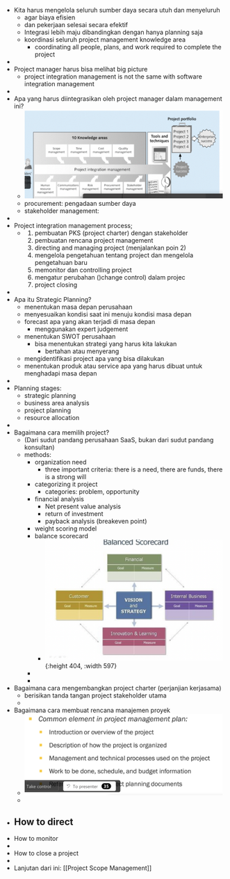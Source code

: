 - Kita harus mengelola seluruh sumber daya secara utuh dan menyeluruh
	- agar biaya efisien
	- dan pekerjaan selesai secara efektif
	- Integrasi lebih maju dibandingkan dengan hanya planning saja
	- koordinasi seluruh project management knowledge area
		- coordinating all people, plans, and work required to complete the project
-
- Project manager harus bisa melihat big picture
	- project integration management is not the same with software integration management
-
- Apa yang harus diintegrasikan oleh project manager dalam management ini?
	- ![image.png](../assets/image_1647303325125_0.png)
	- procurement: pengadaan sumber daya
	- stakeholder management:
-
- Project integration management process;
	- 1. pembuatan PKS (project charter) dengan stakeholder
	  2. pembuatan rencana project management
	  3. directing and managing project (menjalankan poin 2)
	  4. mengelola pengetahuan tentang project dan mengelola pengetahuan baru
	  5. memonitor dan controlling project
	  6. mengatur perubahan ()change control) dalam projec
	  7. project closing
-
- Apa itu Strategic Planning?
	- menentukan masa depan perusahaan
	- menyesuaikan kondisi saat ini menuju kondisi masa depan
	- forecast apa yang akan terjadi di masa depan
		- menggunakan expert judgement
	- menentukan SWOT perusahaan
		- bisa menentukan strategi yang harus kita lakukan
			- bertahan atau menyerang
	- mengidentifikasi project apa yang bisa dilakukan
	- menentukan produk atau service apa yang harus dibuat untuk menghadapi masa depan
-
- Planning stages:
	- strategic planning
	- business area analysis
	- project planning
	- resource allocation
-
- Bagaimana cara memilih project?
	- (Dari sudut pandang perusahaan SaaS, bukan dari sudut pandang konsultan)
	- methods:
		- organization need
			- three important criteria: there is a need, there are funds, there is a strong will
		- categorizing it project
			- categories: problem, opportunity
		- financial analysis
			- Net present value analysis
			- return of investment
			- payback analysis (breakeven point)
		- weight scoring model
		- balance scorecard
			- ![image.png](../assets/image_1647305472091_0.png){:height 404, :width 597}
		-
		-
- Bagaimana cara mengembangkan project charter (perjanjian kerjasama)
	- berisikan tanda tangan project stakeholder utama
	-
- Bagaimana cara membuat rencana manajemen proyek
	- ![image.png](../assets/image_1647305781710_0.png)
	-
- How to direct
	-
- How to monitor
-
- How to close a project
-
- Lanjutan dari ini: [[Project Scope Management]]